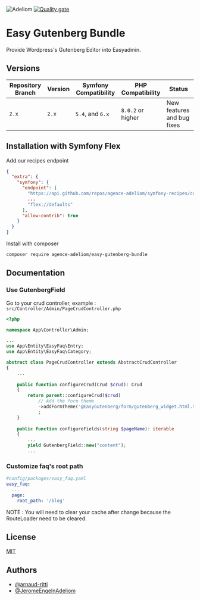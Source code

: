 
![Adeliom](https://adeliom.com/public/uploads/2017/09/Adeliom_logo.png)
[![Quality gate](https://sonarcloud.io/api/project_badges/quality_gate?project=agence-adeliom_easy-faq-bundle)](https://sonarcloud.io/dashboard?id=agence-adeliom_easy-faq-bundle)

# Easy Gutenberg Bundle

Provide Wordpress's Gutenberg Editor into Easyadmin.

## Versions

| Repository Branch | Version | Symfony Compatibility | PHP Compatibility | Status                     |
|-------------------|---------|-----------------------|-------------------|----------------------------|
| `2.x`             | `2.x`   | `5.4`, and `6.x`      | `8.0.2` or higher | New features and bug fixes |


## Installation with Symfony Flex

Add our recipes endpoint

```json
{
  "extra": {
    "symfony": {
      "endpoint": [
        "https://api.github.com/repos/agence-adeliom/symfony-recipes/contents/index.json?ref=flex/main",
        ...
        "flex://defaults"
      ],
      "allow-contrib": true
    }
  }
}
```

Install with composer

```bash
composer require agence-adeliom/easy-gutenberg-bundle
```

## Documentation

### Use GutenbergField

Go to your crud controller, example : `src/Controller/Admin/PageCrudController.php`

```php
<?php

namespace App\Controller\Admin;

...
use App\Entity\EasyFaq\Entry;
use App\Entity\EasyFaq\Category;

abstract class PageCrudController extends AbstractCrudController
{
    ...
    
    public function configureCrud(Crud $crud): Crud
    {
        return parent::configureCrud($crud)
            // Add the form theme
            ->addFormTheme('@EasyGutenberg/form/gutenberg_widget.html.twig')
            ;
    }
    
    public function configureFields(string $pageName): iterable
    {
        ...
        yield GutenbergField::new("content");
        ...
```

### Customize faq's root path

```yaml
#config/packages/easy_faq.yaml
easy_faq:
  ...
  page:
    root_path: '/blog'
```
NOTE : You will need to clear your cache after change because the RouteLoader need to be cleared.


## License

[MIT](https://choosealicense.com/licenses/mit/)


## Authors

- [@arnaud-ritti](https://github.com/arnaud-ritti)
- [@JeromeEngelnAdeliom](https://github.com/JeromeEngelnAdeliom)

  
